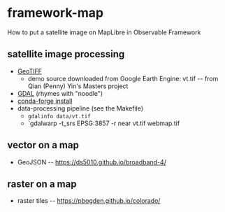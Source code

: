 # framework-map

How to put a satellite image on MapLibre in Observable Framework

## satellite image processing

* [GeoTIFF](https://www.earthdata.nasa.gov/esdis/esco/standards-and-practices/geotiff)
  * demo source downloaded from Google Earth Engine: vt.tif -- from Qian (Penny) Yin's Masters project
* [GDAL](https://gdal.org/index.html) (rhymes with "noodle")
* [conda-forge install](https://anaconda.org/conda-forge/gdal)
* data-processing pipeline (see the Makefile)
  * `gdalinfo data/vt.tif` 
  * `gdalwarp -t_srs EPSG:3857 -r near vt.tif webmap.tif


## vector on a map

* GeoJSON -- https://ds5010.github.io/broadband-4/

## raster on a map

* raster tiles -- https://pbogden.github.io/colorado/
